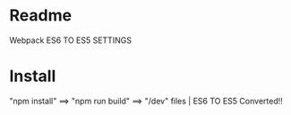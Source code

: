 # Readme
Webpack ES6 TO ES5 SETTINGS

# Install
"npm install"  ==> "npm run build" ==> "/dev" files  | ES6 TO ES5 Converted!!